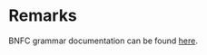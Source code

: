 # Remarks

BNFC grammar documentation can be found [here](https://readthedocs.org/projects/bnfc/downloads/pdf/latest/).
